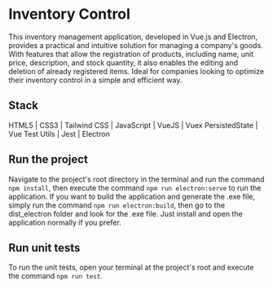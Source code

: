 # Inventory Control

This inventory management application, developed in Vue.js and Electron, provides a practical and intuitive solution for managing a company's goods. With features that allow the registration of products, including name, unit price, description, and stock quantity, it also enables the editing and deletion of already registered items. Ideal for companies looking to optimize their inventory control in a simple and efficient way.

## Stack

HTML5 | CSS3 | Tailwind CSS | JavaScript | VueJS | Vuex PersistedState | Vue Test Utils | Jest | Electron

## Run the project

Navigate to the project's root directory in the terminal and run the command `npm install`, then execute the command `npm run electron:serve` to run the application. If you want to build the application and generate the .exe file, simply run the command `npm run electron:build`, then go to the dist_electron folder and look for the .exe file. Just install and open the application normally if you prefer.

## Run unit tests

To run the unit tests, open your terminal at the project's root and execute the command `npm run test`.
